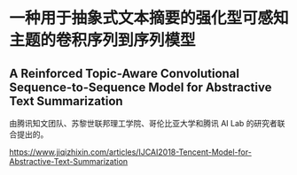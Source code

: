 # 一种用于抽象式文本摘要的强化型可感知主题的卷积序列到序列模型
## A Reinforced Topic-Aware Convolutional Sequence-to-Sequence Model for Abstractive Text Summarization

由腾讯知文团队、苏黎世联邦理工学院、哥伦比亚大学和腾讯 AI Lab 的研究者联合提出的。

https://www.jiqizhixin.com/articles/IJCAI2018-Tencent-Model-for-Abstractive-Text-Summarization

